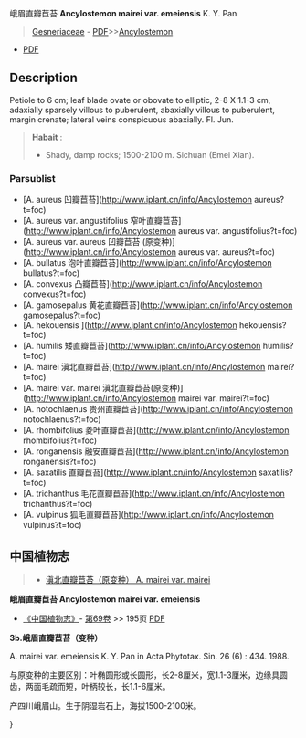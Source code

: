峨眉直瓣苣苔 **Ancylostemon mairei var. emeiensis** K. Y. Pan

> [Gesneriaceae](http://www.iplant.cn/info/Gesneriaceae?t=foc) - [PDF](http://www.iplant.cn/foc/pdf/Gesneriaceae.pdf)>>[Ancylostemon](http://www.iplant.cn/info/Ancylostemon?t=foc)
 - [PDF](http://www.iplant.cn/foc/pdf/Ancylostemon.pdf)

## Description

Petiole to 6 cm; leaf blade ovate or obovate to elliptic, 2-8 X 1.1-3 cm, adaxially sparsely villous to puberulent, abaxially villous to puberulent, margin crenate; lateral veins conspicuous abaxially. Fl. Jun.


> **Habait** : 
>* Shady, damp rocks; 1500-2100 m. Sichuan (Emei Xian).



### Parsublist

* [A.  aureus  凹瓣苣苔](http://www.iplant.cn/info/Ancylostemon aureus?t=foc)
* [A.  aureus var. angustifolius  窄叶直瓣苣苔](http://www.iplant.cn/info/Ancylostemon aureus var. angustifolius?t=foc)
* [A.  aureus var. aureus  凹瓣苣苔 (原变种)](http://www.iplant.cn/info/Ancylostemon aureus var. aureus?t=foc)
* [A.  bullatus  泡叶直瓣苣苔](http://www.iplant.cn/info/Ancylostemon bullatus?t=foc)
* [A.  convexus  凸瓣苣苔](http://www.iplant.cn/info/Ancylostemon convexus?t=foc)
* [A.  gamosepalus  黄花直瓣苣苔](http://www.iplant.cn/info/Ancylostemon gamosepalus?t=foc)
* [A.  hekouensis  ](http://www.iplant.cn/info/Ancylostemon hekouensis?t=foc)
* [A.  humilis  矮直瓣苣苔](http://www.iplant.cn/info/Ancylostemon humilis?t=foc)
* [A.  mairei  滇北直瓣苣苔](http://www.iplant.cn/info/Ancylostemon mairei?t=foc)
* [A.  mairei var. mairei  滇北直瓣苣苔(原变种)](http://www.iplant.cn/info/Ancylostemon mairei var. mairei?t=foc)
* [A.  notochlaenus  贵州直瓣苣苔](http://www.iplant.cn/info/Ancylostemon notochlaenus?t=foc)
* [A.  rhombifolius  菱叶直瓣苣苔](http://www.iplant.cn/info/Ancylostemon rhombifolius?t=foc)
* [A.  ronganensis  融安直瓣苣苔](http://www.iplant.cn/info/Ancylostemon ronganensis?t=foc)
* [A.  saxatilis  直瓣苣苔](http://www.iplant.cn/info/Ancylostemon saxatilis?t=foc)
* [A.  trichanthus  毛花直瓣苣苔](http://www.iplant.cn/info/Ancylostemon trichanthus?t=foc)
* [A.  vulpinus  狐毛直瓣苣苔](http://www.iplant.cn/info/Ancylostemon vulpinus?t=foc)

## 中国植物志

> * [滇北直瓣苣苔（原变种）  A.  mairei var. mairei](Ancylostemon-mairei-var-mairei-滇北直瓣苣苔(原变种).md)


**峨眉直瓣苣苔 Ancylostemon mairei var. emeiensis**

* [《中国植物志》](http://www.iplant.cn/frps)- [第69卷](http://www.iplant.cn/frps/vol/69) >> 195页 [PDF](http://www.iplant.cn/frps/pdf/69/195.pdf)


**3b.峨眉直瓣苣苔（变种）**

A. mairei var. emeiensis K. Y. Pan in Acta Phytotax. Sin. 26 (6) : 434. 1988.

与原变种的主要区别：叶椭圆形或长圆形，长2-8厘米，宽1.1-3厘米，边缘具圆齿，两面毛疏而短，叶柄较长，长1.1-6厘米。

产四川峨眉山。生于阴湿岩石上，海拔1500-2100米。



}
